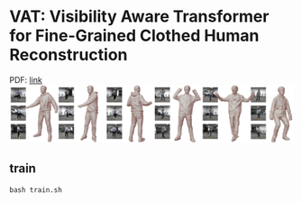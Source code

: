 # VAT: Visibility Aware Transformer for Fine-Grained Clothed Human Reconstruction
PDF: [link](https://ieeexplore.ieee.org/document/10836818)
![Teaser Image](https://github.com/zibinzhu/VAT/blob/master/show.png)

## train
```
bash train.sh
```